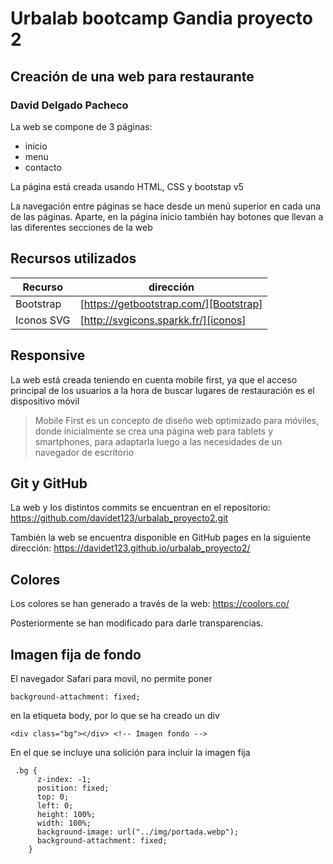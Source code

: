 # Urbalab bootcamp Gandia proyecto 2
## Creación de una web para restaurante
### David Delgado Pacheco

La web se compone de 3 páginas:
- inicio
- menu
- contacto

La página está creada usando HTML, CSS y bootstap v5

La navegación entre páginas se hace desde un menú superior en cada una de las páginas. Aparte, en la página inicio también hay botones que llevan a las diferentes secciones de la web

## Recursos utilizados

| Recurso | dirección |
| ------ | ------ |
| Bootstrap | [https://getbootstrap.com/][Bootstrap] |
| Iconos SVG | [http://svgicons.sparkk.fr/][iconos] |


## Responsive

La web está creada teniendo en cuenta mobile first, ya que el acceso principal de los usuarios a la hora de buscar lugares de restauración es el dispositivo móvil

>Mobile First es un concepto de diseño web optimizado para móviles, donde inicialmente se crea una página web para tablets y smartphones, para adaptarla luego a las necesidades de un navegador de escritorio

## Git y GitHub

La web y los distintos commits se encuentran en el repositorio:
https://github.com/davidet123/urbalab_proyecto2.git

También la web se encuentra disponible en GitHub pages en la siguiente dirección:
https://davidet123.github.io/urbalab_proyecto2/

## Colores

Los colores se han generado a través de la web:
https://coolors.co/

Posteriormente se han modificado para darle transparencias.

## Imagen fija de fondo


El navegador Safari para movil, no permite poner 
```
background-attachment: fixed;
```

en la etiqueta body, por lo que se ha creado un div
```
<div class="bg"></div> <!-- Imagen fondo -->
```

    
    
En el que se incluye una solición para incluir la imagen fija

```
 .bg {
      z-index: -1;
      position: fixed;
      top: 0;
      left: 0;
      height: 100%;
      width: 100%;
      background-image: url("../img/portada.webp");
      background-attachment: fixed;
    }
```
   





   [Bootstrap]: <https://getbootstrap.com/>
   [Iconos]: <http://svgicons.sparkk.fr/>